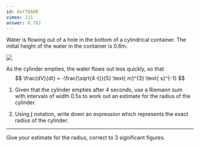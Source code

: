 ```yaml
---
id: AoY78A0B
vimeo: 111
answer: 0.782
---
```


Water is flowing out of a hole in the bottom of a cylindrical container. The initial height of the water in the container is $0.6\text{m}.$

![](/img/learn/riemann-5.png)

As the cylinder empties, the water flows out less quickly, so that
$$
\frac{dV}{dt} = -\frac{\sqrt{4-t}}{5} \text{ m}^{3} \text{ s}^{-1}
$$

 1. Given that the cylinder empties after $4$ seconds, use a Riemann sum with intervals of width $0.5 \text{s}$ to work out an estimate for the radius of the cylinder.

 1. Using $\int$ notation, write down an expression which represents the exact radius of the cylinder.

---

Give your estimate for the radius, correct to $3$ significant figures.
